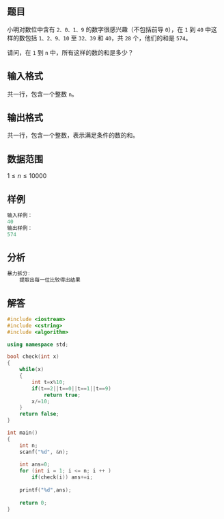 ## 题目
小明对数位中含有 `2、0、1、9` 的数字很感兴趣（不包括前导 `0`），在 `1` 到 `40` 中这样的数包括 `1、2、9、10` 至 `32、39` 和 `40`，共 `28` 个，他们的和是 `574`。

请问，在 `1` 到 `n` 中，所有这样的数的和是多少？

## 输入格式
共一行，包含一个整数 `n`。

## 输出格式
共一行，包含一个整数，表示满足条件的数的和。

## 数据范围
$1≤n≤10000$

## 样例
```c++
输入样例：
40
输出样例：
574
```

## 分析
```c++
暴力拆分:
    提取出每一位比较得出结果
```

## 解答
```c++
#include <iostream>
#include <cstring>
#include <algorithm>

using namespace std;

bool check(int x)
{
    while(x)
    {
        int t=x%10;
        if(t==2||t==0||t==1||t==9)
            return true;
        x/=10;
    }
    return false;
}

int main()
{
    int n;
    scanf("%d", &n);
    
    int ans=0;
    for (int i = 1; i <= n; i ++ )
        if(check(i)) ans+=i;
    
    printf("%d",ans);
    
    return 0;
}
```